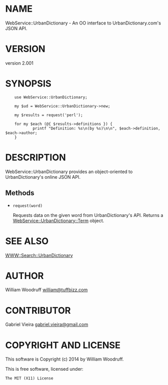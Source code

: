 # NAME

WebService::UrbanDictionary - An OO interface to UrbanDictionary.com's JSON API.

# VERSION

version 2.001

# SYNOPSIS

        use WebService::UrbanDictionary;

        my $ud = WebService::UrbanDictionary->new;

        my $results = request('perl'); 

        for my $each (@{ $results->definitions }) {
                printf "Definition: %s\n(by %s)\n\n", $each->definition, $each->author;
        }

# DESCRIPTION

WebService::UrbanDictionary provides an object-oriented to UrbanDictionary's online JSON API.

## Methods

- `request(word)`

    Requests data on the given word from UrbanDictionary's API.
    Returns a [WebService::UrbanDictionary::Term](https://metacpan.org/pod/WebService::UrbanDictionary::Term) object.

# SEE ALSO

[WWW::Search::UrbanDictionary](https://metacpan.org/pod/WWW::Search::UrbanDictionary)

# AUTHOR

William Woodruff <william@tuffbizz.com>

# CONTRIBUTOR

Gabriel Vieira <gabriel.vieira@gmail.com>

# COPYRIGHT AND LICENSE

This software is Copyright (c) 2014 by William Woodruff.

This is free software, licensed under:

    The MIT (X11) License
